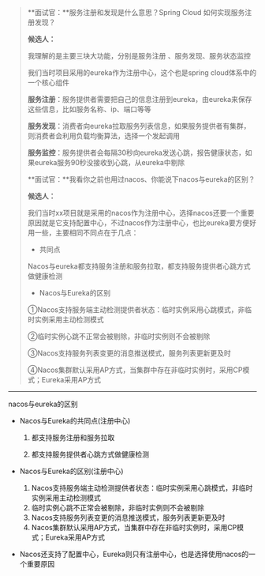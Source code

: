> **面试官：**服务注册和发现是什么意思？Spring Cloud 如何实现服务注册发现？
>
> **候选人：**
>
> 我理解的是主要三块大功能，分别是服务注册 、服务发现、服务状态监控
>
> 我们当时项目采用的eureka作为注册中心，这个也是spring cloud体系中的一个核心组件
>
> **服务注册**：服务提供者需要把自己的信息注册到eureka，由eureka来保存这些信息，比如服务名称、ip、端口等等
>
> **服务发现**：消费者向eureka拉取服务列表信息，如果服务提供者有集群，则消费者会利用负载均衡算法，选择一个发起调用
>
> **服务监控**：服务提供者会每隔30秒向eureka发送心跳，报告健康状态，如果eureka服务90秒没接收到心跳，从eureka中剔除
>
> **面试官：**我看你之前也用过nacos、你能说下nacos与eureka的区别？
>
> **候选人：**
>
> 我们当时xx项目就是采用的nacos作为注册中心，选择nacos还要一个重要原因就是它支持配置中心，不过nacos作为注册中心，也比eureka要方便好用一些，主要相同不同点在于几点：
>
> - 共同点
>
> Nacos与eureka都支持服务注册和服务拉取，都支持服务提供者心跳方式做健康检测
>
> - Nacos与Eureka的区别
>
> ①Nacos支持服务端主动检测提供者状态：临时实例采用心跳模式，非临时实例采用主动检测模式
>
> ②临时实例心跳不正常会被剔除，非临时实例则不会被剔除
>
> ③Nacos支持服务列表变更的消息推送模式，服务列表更新更及时
>
> ④Nacos集群默认采用AP方式，当集群中存在非临时实例时，采用CP模式；Eureka采用AP方式

------

nacos与eureka的区别

- Nacos与Eureka的共同点(注册中心)

  1. 都支持服务注册和服务拉取

  2. 都支持服务提供者心跳方式做健康检测

- Nacos与Eureka的区别(注册中心)

  1. Nacos支持服务端主动检测提供者状态：临时实例采用心跳模式，非临时实例采用主动检测模式
  2. 临时实例心跳不正常会被剔除，非临时实例则不会被剔除
  3. Nacos支持服务列表变更的消息推送模式，服务列表更新更及时
  4. Nacos集群默认采用AP方式，当集群中存在非临时实例时，采用CP模式；Eureka采用AP方式

- Nacos还支持了配置中心，Eureka则只有注册中心，也是选择使用nacos的一个重要原因